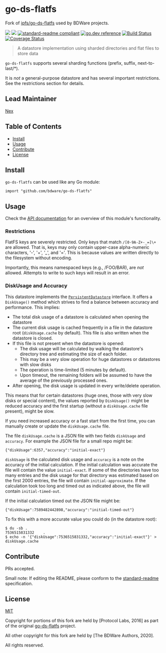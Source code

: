 # go-ds-flatfs

Fork of [ipfs/go-ds-flatfs](https://github.com/ipfs/go-ds-flatfs) used by BDWare projects.

[![](https://img.shields.io/badge/made%20by-Protocol%20Labs-blue.svg?style=flat-square)](http://ipn.io)
[![](https://img.shields.io/badge/project-BDWare-red.svg?style=flat-square)](http://bdware.org/)
[![standard-readme compliant](https://img.shields.io/badge/standard--readme-OK-green.svg?style=flat-square)](https://github.com/RichardLitt/standard-readme)
[![go.dev reference](https://img.shields.io/badge/go.dev-reference-007d9c?logo=go&logoColor=white&style=flat-square)](https://pkg.go.dev/github.com/bdware/go-ds-flatfs)
[![Build Status](https://travis-ci.org/BDWare/go-ds-flatfs.svg?branch=master)](https://travis-ci.org/BDWare/go-ds-flatfs)
[![Coverage Status](https://img.shields.io/codecov/c/github/BDWare/go-ds-flatfs.svg)](https://codecov.io/gh/BDWare/go-ds-flatfs)


> A datastore implementation using sharded directories and flat files to store data

`go-ds-flatfs` supports several sharding functions (prefix, suffix, next-to-last/*).

It is _not_ a general-purpose datastore and has several important restrictions.
See the restrictions section for details.

## Lead Maintainer

[Nex](https://github.com/NexZhu)

## Table of Contents

- [Install](#install)
- [Usage](#usage)
- [Contribute](#contribute)
- [License](#license)

## Install

`go-ds-flatfs` can be used like any Go module:

```
import "github.com/bdware/go-ds-flatfs"
```

## Usage

Check the [API documentation](https://pkg.go.dev/github.com/bdware/go-ds-flatfs) for an overview of this module's
functionality. 

### Restrictions

FlatFS keys are severely restricted. Only keys that match `/[0-9A-Z+-_=]\+` are
allowed. That is, keys may only contain upper-case alpha-numeric characters,
'-', '+', '_', and '='. This is because values are written directly to the
filesystem without encoding.

Importantly, this means namespaced keys (e.g., /FOO/BAR), are _not_ allowed.
Attempts to write to such keys will result in an error.

### DiskUsage and Accuracy

This datastore implements the [`PersistentDatastore`](https://godoc.org/github.com/bdware/go-datastore#PersistentDatastore) interface. It offers a `DiskUsage()` method which strives to find a balance between accuracy and performance. This implies:

* The total disk usage of a datastore is calculated when opening the datastore
* The current disk usage is cached frequently in a file in the datastore root (`diskUsage.cache` by default). This file is also
written when the datastore is closed.
* If this file is not present when the datastore is opened:
  * The disk usage will be calculated by walking the datastore's directory tree and estimating the size of each folder.
  * This may be a very slow operation for huge datastores or datastores with slow disks
  * The operation is time-limited (5 minutes by default).
  * Upon timeout, the remaining folders will be assumed to have the average of the previously processed ones.
* After opening, the disk usage is updated in every write/delete operation.

This means that for certain datastores (huge ones, those with very slow disks or special content), the values reported by
`DiskUsage()` might be reduced accuracy and the first startup (without a `diskUsage.cache` file present), might be slow.

If you need increased accuracy or a fast start from the first time, you can manually create or update the
`diskUsage.cache` file.

The file `diskUsage.cache` is a JSON file with two fields `diskUsage` and `accuracy`.  For example the JSON file for a
small repo might be:

```
{"diskUsage":6357,"accuracy":"initial-exact"}
```

`diskUsage` is the calculated disk usage and `accuracy` is a note on the accuracy of the initial calculation.  If the
initial calculation was accurate the file will contain the value `initial-exact`.  If some of the directories have too
many entries and the disk usage for that directory was estimated based on the first 2000 entries, the file will contain
`initial-approximate`.  If the calculation took too long and timed out as indicated above, the file will contain
`initial-timed-out`.

If the initial calculation timed out the JSON file might be:
```
{"diskUsage":7589482442898,"accuracy":"initial-timed-out"}

```

To fix this with a more accurate value you could do (in the datastore root):

    $ du -sb .
    7536515831332    .
    $ echo -n '{"diskUsage":7536515831332,"accuracy":"initial-exact"}' > diskUsage.cache

## Contribute

PRs accepted.

Small note: If editing the README, please conform to the [standard-readme](https://github.com/RichardLitt/standard-readme) specification.

## License

[MIT](LICENSE)

Copyright for portions of this fork are held by [Protocol Labs, 2016] as part of the original [go-ds-flatfs](https://github.com/libp2p/go-ds-flatfs) project.

All other copyright for this fork are held by [The BDWare Authors, 2020].

All rights reserved.
